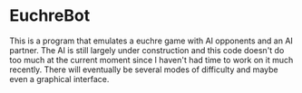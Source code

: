 EuchreBot
=========

This is a program that emulates a euchre game with AI opponents and an AI partner.
The AI is still largely under construction and this code doesn't do too much at the current moment since I haven't had time to work on it much recently. There will eventually be several modes of difficulty and maybe even a graphical interface.
